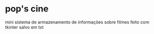 # pop's cine
mini sistema de armazenamento de informações sobre filmes feito com tkinter salvo em txt
